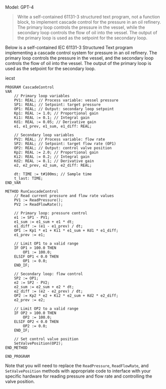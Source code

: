 Model: GPT-4

> Write a self-contained 61131-3 structured text program, not a function block, to implement cascade control for the pressure in an oil refinery. The primary loop controls the pressure in the vessel, while the secondary loop controls the flow of oil into the vessel. The output of the primary loop is used as the setpoint for the secondary loop.

Below is a self-contained IEC 61131-3 Structured Text program implementing a cascade control system for pressure in an oil refinery. The primary loop controls the pressure in the vessel, and the secondary loop controls the flow of oil into the vessel. The output of the primary loop is used as the setpoint for the secondary loop.

iecst

```iecst
PROGRAM CascadeControl
VAR
    // Primary loop variables
    PV1: REAL; // Process variable: vessel pressure
    SP1: REAL; // Setpoint: target pressure
    OP1: REAL; // Output: secondary loop setpoint
    Kp1: REAL := 1.0; // Proportional gain
    Ki1: REAL := 0.1; // Integral gain
    Kd1: REAL := 0.05; // Derivative gain
    e1, e1_prev, e1_sum, e1_diff: REAL;

    // Secondary loop variables
    PV2: REAL; // Process variable: flow rate
    SP2: REAL; // Setpoint: target flow rate (OP1)
    OP2: REAL; // Output: control valve position
    Kp2: REAL := 2.0; // Proportional gain
    Ki2: REAL := 0.2; // Integral gain
    Kd2: REAL := 0.1; // Derivative gain
    e2, e2_prev, e2_sum, e2_diff: REAL;

    dt: TIME := t#100ms; // Sample time
    t_last: TIME;
END_VAR

METHOD RunCascadeControl
    // Read current pressure and flow rate values
    PV1 := ReadPressure();
    PV2 := ReadFlowRate();

    // Primary loop: pressure control
    e1 := SP1 - PV1;
    e1_sum := e1_sum + e1 * dt;
    e1_diff := (e1 - e1_prev) / dt;
    OP1 := Kp1 * e1 + Ki1 * e1_sum + Kd1 * e1_diff;
    e1_prev := e1;

    // Limit OP1 to a valid range
    IF OP1 > 100.0 THEN
        OP1 := 100.0;
    ELSIF OP1 < 0.0 THEN
        OP1 := 0.0;
    END_IF;

    // Secondary loop: flow control
    SP2 := OP1;
    e2 := SP2 - PV2;
    e2_sum := e2_sum + e2 * dt;
    e2_diff := (e2 - e2_prev) / dt;
    OP2 := Kp2 * e2 + Ki2 * e2_sum + Kd2 * e2_diff;
    e2_prev := e2;

    // Limit OP2 to a valid range
    IF OP2 > 100.0 THEN
        OP2 := 100.0;
    ELSIF OP2 < 0.0 THEN
        OP2 := 0.0;
    END_IF;

    // Set control valve position
    SetValvePosition(OP2);
END_METHOD

END_PROGRAM
```

Note that you will need to replace the `ReadPressure`, `ReadFlowRate`, and `SetValvePosition` methods with appropriate code to interface with your specific hardware for reading pressure and flow rate and controlling the valve position.